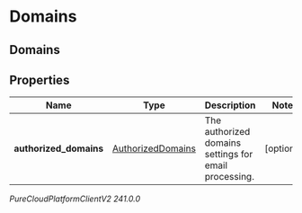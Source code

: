 # Domains

## Domains

## Properties

|Name | Type | Description | Notes|
|------------ | ------------- | ------------- | -------------|
| **authorized_domains** | [AuthorizedDomains](AuthorizedDomains) | The authorized domains settings for email processing. | [optional] |



_PureCloudPlatformClientV2 241.0.0_
